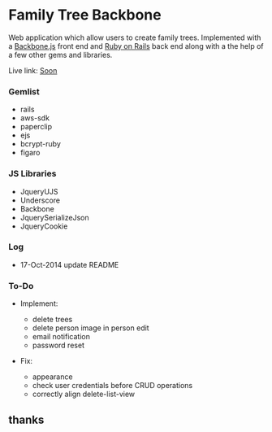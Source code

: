 # Family Tree Backbone

Web application which allow users to create family trees. Implemented with a [Backbone.js](http://backbonejs.org/) front end and [Ruby on Rails](http://rubyonrails.org/) back end along with a the help of a few other gems and libraries.

Live link: [Soon](https://github.com/kim-n/Family-Tree-Backbone)


### Gemlist
* rails
* aws-sdk
* paperclip
* ejs
* bcrypt-ruby
* figaro


### JS Libraries
* JqueryUJS
* Underscore
* Backbone
* JquerySerializeJson
* JqueryCookie


### Log
* 17-Oct-2014 update README


### To-Do
* Implement:
  * delete trees
  * delete person image in person edit
  * email notification
  * password reset
  
* Fix:
  * appearance
  * check user credentials before CRUD operations
  * correctly align delete-list-view
  
  
## thanks
